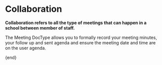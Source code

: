 <!-- add-breadcrumbs -->
# Collaboration

**Collaboration refers to all the type of meetings that can happen in a school between member of staff.**  

The Meeting DocType allows you to formally record your meeting minutes, your follow up and sent agenda and ensure the meeting date and time are on the user agenda.  

 

{end}
